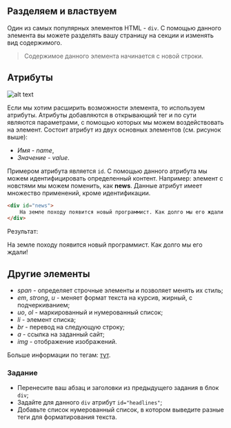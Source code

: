 ## Разделяем и властвуем

Один из самых популярных элементов HTML - `div`. С помощью данного элемента вы можете разделять вашу страницу на секции и изменять вид содержимого.

> Содержимое данного элемента начинается с новой строки.

## Атрибуты

![alt text](https://user-images.githubusercontent.com/4215285/52063570-f271d280-2583-11e9-85c9-68022b12bcf7.jpeg)

Если мы хотим расширить возможности элемента, то используем атрибуты. Атрибуты добавляются в открывающий тег и по сути являются параметрами, с помощью которых мы можем воздействовать на элемент.
Состоит атрибут из двух основных элементов (см. рисунок выше):
* *Имя* - *name*,
* *Значение* - *value*.

Примером атрибута является `id`. С помощью данного атрибута мы можем идентифицировать определенный контент.
Например: элемент с новстями мы можем поменить, как **news**. Данные атрибут имеет множество применений, кроме идентификации.

```html
<div id="news">
    На земле походу появится новый программист. Как долго мы его ждали!
</div>
```

Результат:

<div class="html">
    <div id="news">
        На земле походу появится новый программист. Как долго мы его ждали!
    </div>
</div>

## Другие элементы
* *span* - определяет строчные элементы и позволяет менять их стиль;
* *em*, *strong*, *u* - меняет формат текста на курсив, жирный, с подчеркиванием;
* *uo*, *ol* - маркированный и нумерованный список;
* *li* - элемент списка;
* *br* - перевод на следующую строку;
* *a* - ссылка на заданный сайт;
* *img* - отображение изображений.

Больше информации по тегам: [тут](http://html5book.ru).

### Задание

- Перенесите ваш абзац и заголовки из предыдущего задания в блок `div`;
- Задайте для данного `div` атрибут `id="headlines"`;
- Добавьте список нумерованный список, в котором выведите разные теги для форматирования текста.